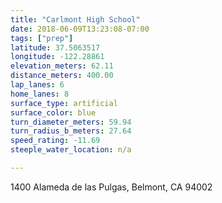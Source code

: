 ```yaml
---
title: "Carlmont High School"
date: 2018-06-09T13:23:08-07:00
tags: ["prep"]
latitude: 37.5063517
longitude: -122.28861
elevation_meters: 62.11
distance_meters: 400.00
lap_lanes: 6
home_lanes: 8
surface_type: artificial
surface_color: blue
turn_diameter_meters: 59.94
turn_radius_b_meters: 27.64
speed_rating: -11.69
steeple_water_location: n/a

---
```

1400 Alameda de las Pulgas, Belmont, CA 94002
<!--more-->
